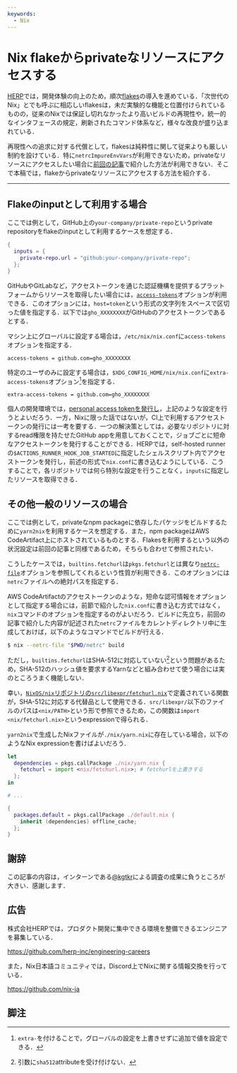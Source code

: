 ```yaml
---
keywords:
  - Nix
---
```


# Nix flakeからprivateなリソースにアクセスする

[HERP](https://herp.co.jp/)では，開発体験の向上のため，順次[flakes](https://nix.dev/concepts/flakes.html)の導入を進めている．「次世代のNix」とでも呼ぶに相応しいflakesは，未だ実験的な機能と位置付けられているものの，従来のNixでは保証し切れなかったより高いビルドの再現性や，統一的なインタフェースの規定，刷新されたコマンド体系など，様々な改良が盛り込まれている．

再現性への追求に対する代償として，flakesは純粋性に関して従来よりも厳しい制約を設けている．特に`netrcImpureEnvVars`が利用できないため，privateなリソースにアクセスしたい場合に[前回の記事](https://blog.ryota-ka.me/posts/2022/05/01/handling-private-resources-with-nix)で紹介した方法が利用できない．そこで本稿では，flakeからprivateなリソースにアクセスする方法を紹介する．

---

## Flakeのinputとして利用する場合

ここでは例として，GitHub上の`your-company/private-repo`というprivate repositoryをflakeのinputとして利用するケースを想定する．

```nix filename=flake.nix
{
  inputs = {
    private-repo.url = "github:your-company/private-repo";
  };
}
```

GitHubやGitLabなど，アクセストークンを通じた認証機構を提供するプラットフォームからリソースを取得したい場合には，[`access-tokens`](https://nixos.org/manual/nix/stable/command-ref/conf-file.html#conf-access-tokens)オプションが利用できる．このオプションには，`host=token`という形式の文字列をスペースで区切った値を指定する．以下では`gho_XXXXXXXX`がGitHubのアクセストークンであるとする．

マシン上にグローバルに設定する場合は，`/etc/nix/nix.conf`に`access-tokens`オプションを指定する．

```config filename=/etc/nix/nix.conf
access-tokens = github.com=gho_XXXXXXXX
```

特定のユーザのみに設定する場合は，`$XDG_CONFIG_HOME/nix/nix.conf`に`extra-access-tokens`オプション[^1]を指定する．

```config filename=~/.config/nix/nix.conf
extra-access-tokens = github.com=gho_XXXXXXXX
```

個人の開発環境では，[personal access tokenを発行し](https://github.com/settings/personal-access-tokens/new)，上記のような設定を行うとよいだろう．一方，Nixに限った話ではないが，CI上で利用するアクセストークンの発行には一考を要する．一つの解決策としては，必要なリポジトリに対するread権限を持たせたGitHub appを用意しておくことで，ジョブごとに短命なアクセストークンを発行することができる．HERPでは，self-hosted runnerの`$ACTIONS_RUNNER_HOOK_JOB_STARTED`に指定したシェルスクリプト内でアクセストークンを発行し，前述の形式で`nix.conf`に書き込むようにしている．こうすることで，各リポジトリでは何ら特別な設定を行うことなく，`inputs`に指定したリソースを取得できる．

## その他一般のリソースの場合

ここでは例として，privateなnpm packageに依存したパケッジをビルドするために`yarn2nix`を利用するケースを想定する．また，npm packageはAWS CodeArtifact上にホストされているものとする．Flakesを利用するという以外の状況設定は前回の記事と同様であるため，そちらも合わせて参照されたい．

こうしたケースでは，`builtins.fetchurl`は`pkgs.fetchurl`とは異なり[`netrc-file`](https://nixos.org/manual/nix/stable/command-ref/conf-file.html#conf-netrc-file)オプションを参照してくれるという性質が利用できる．このオプションには`netrc`ファイルへの絶対パスを指定する．

AWS CodeArtifactのアクセストークンのような，短命な認可情報をオプションとして指定する場合には，前節で紹介した`nix.conf`に書き込む方式ではなく，`nix`コマンドのオプションを指定するのがよいだろう．ビルドに先立ち，前回の記事で紹介した内容が記述された`netrc`ファイルをカレントディレクトリ中に生成しておけば，以下のようなコマンドでビルドが行える．

```sh
$ nix --netrc-file "$PWD/netrc" build
```

ただし，`builtins.fetchurl`はSHA-512に対応していない[^2]という問題があるため，SHA-512のハッシュ値を要求するYarnなどと組み合わせて使う場合には実のところうまく機能しない．

幸い，[`NixOS/nix`リポジトリの`src/libexpr/fetchurl.nix`](https://github.com/NixOS/nix/blob/master/src/libexpr/fetchurl.nix)で定義されている関数が，SHA-512に対応する代替品として使用できる．`src/libexpr/`以下のファイルのパスは`<nix/PATH>`という形で参照できるため，この関数は`import <nix/fetchurl.nix>`というexpressionで得られる．

`yarn2nix`で生成したNixファイルが`./nix/yarn.nix`に存在している場合，以下のようなNix expressionを書けばよいだろう．

```nix filename=flake.nix
let
  dependencies = pkgs.callPackage ./nix/yarn.nix {
    fetchurl = import <nix/fetchurl.nix>; # fetchurlを上書きする
  };
in

# ...

{
  packages.default = pkgs.callPackage ./default.nix {
    inherit (dependencies) offline_cache;
  };
}
```

## 謝辞

この記事の内容は，インターンである[@kgtkr](https://github.com/kgtkr)による調査の成果に負うところが大きい．感謝します．

## 広告

株式会社HERPでは，プロダクト開発に集中できる環境を整備できるエンジニアを募集している．

https://github.com/herp-inc/engineering-careers

また，Nix日本語コミュニティでは，Discord上でNixに関する情報交換を行っている．

https://github.com/nix-ja

## 脚注

[^1]: `extra-`を付けることで，グローバルの設定を上書きせずに追加で値を設定できる．
[^2]: 引数に`sha512`attributeを受け付けない．
